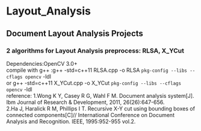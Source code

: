# Layout_Analysis
## Document Layout Analysis Projects
### 2 algorithms for Layout Analysis preprocess: RLSA, X_YCut
Dependencies:OpenCV 3.0+ <br>
compile with g++ :g++ -std=c++11 RLSA.cpp -o RLSA `pkg-config --libs --cflags opencv` -ldl <br>
                  or g++ -std=c++11 X_YCut.cpp -o X_YCut `pkg-config --libs --cflags opencv` -ldl <br>
reference: 1.Wong K Y, Casey R G, Wahl F M. Document analysis system[J]. Ibm Journal of Research & Development, 2011, 26(26):647-656. <br>
           2.Ha J, Haralick R M, Phillips I T. Recursive X-Y cut using bounding boxes of connected components[C]// International Conference on Document Analysis and Recognition. IEEE, 1995:952-955 vol.2.<br>

